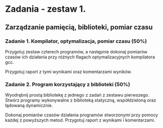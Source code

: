# Zadania - zestaw 1.
## Zarządzanie pamięcią, biblioteki, pomiar czasu 
### Zadanie 1.  Kompilator, optymalizacja, pomiar czasu (50%)
Przygotuj zestaw czterech programów, a następnie dokonaj pomiarów czasów ich działania przy różnych flagach optymalizacyjnych kompilatora gcc.

Przygotuj raport z tymi wynikami oraz komentarzami wyników.

### Zadanie 2. Program korzystający z biblioteki (50%)
Wyodrębnij prostą bibliotekę z jednego z zadań z zestawu pierwszego. Stwórz programy wykonywalne z biblioteką statyczną, współdzieloną oraz łądowaną dynamicznie.

Dokonaj pomiarów czasów działania programów stworzonymi przy pomocy każdej z powyższych metod. Przygotuj raport z wynikami i komentarzami.